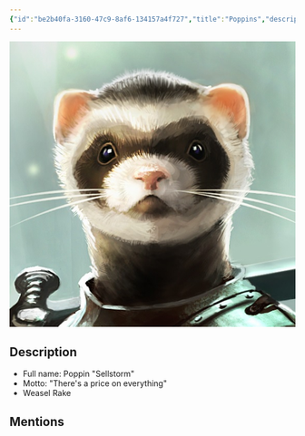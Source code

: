 ```yaml
---
{"id":"be2b40fa-3160-47c9-8af6-134157a4f727","title":"Poppins","description":"Poppin Sellstorm.","isActivePartyMember":false,"isAlive":true,"publish":true,"date_created":"Saturday, January 14th 2023, 10:36:08 am","date_modified":"Friday, April 26th 2024, 11:23:02 pm","editing_lock":false,"live_preview":true,"cssclasses":["mado-heading"],"path":"Tabletop/Campaigns/And A Thousand Years More/Characters/Party/Poppins.md","permalink":"/tabletop/campaigns/and-a-thousand-years-more/characters/party/poppins/","PassFrontmatter":true}
---
```



![Media/IronClaw/Polaroid/Banner-Poppins-polaroid.jpeg|200](../../../../../Media/IronClaw/Polaroid/Banner-Poppins-polaroid.jpeg)

## Description

- Full name: Poppin "Sellstorm"
- Motto: "There's a price on everything"
- Weasel Rake

## Mentions


